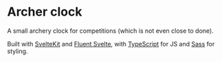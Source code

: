 # Archer clock

A small archery clock for competitions (which is not even close to done).

Built with [SvelteKit](https://kit.svelte.dev/) and [Fluent Svelte](https://fluen-svelte.vercel.app/),
with [TypeScript](https://www.typescriptlang.org/) for JS and [Sass](https://sass-lang.com/) for styling.